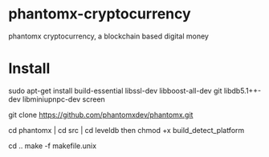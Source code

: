 # phantomx-cryptocurrency
phantomx cryptocurrency, a blockchain based digital money





# Install
<div>
<p>
sudo apt-get install build-essential libssl-dev libboost-all-dev git libdb5.1++-dev libminiupnpc-dev screen

git clone https://github.com/phantomxdev/phantomx.git

cd phantomx | cd src | cd leveldb
then chmod +x build_detect_platform

cd ..
make -f makefile.unix


</p>
<br>
